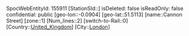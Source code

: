 ﻿---
location: [51.5113,-0.0904]
type: Station
tags:
- geo/Station
- Europe/United_Kingdom/London

---
SpocWebEntityId: 155911
[StationSId::]
isDeleted: false
isReadOnly: false
confidential: public
[geo-lon::-0.0904]
[geo-lat::51.5113]
[name::Cannon Street]
[zone::1]
[Num_lines::2]
[switch-to-Rail::0]
[Country::[United_Kingdom](geo/Continent/Europe/United_Kingdom.md)]
[City::[London](geo/Continent/Europe/United_Kingdom/London.md)]

